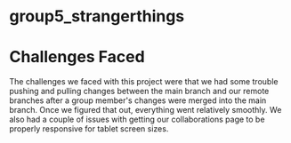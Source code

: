 # group5_strangerthings
# Challenges Faced
The challenges we faced with this project were that we had some trouble pushing and pulling changes between the main branch and our remote branches after a group member's changes were merged into the main branch. Once we figured that out, everything went relatively smoothly. We also had a couple of issues with getting our collaborations page to be properly responsive for tablet screen sizes.